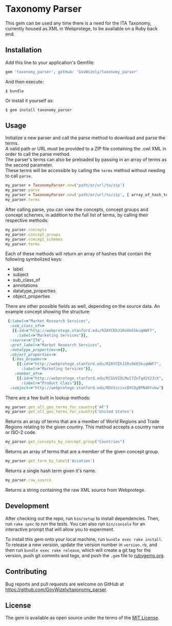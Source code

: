 # Taxonomy Parser

This gem can be used any time there is a need for the ITA Taxonomy, currently housed as XML in Webprotege, to be available on a Ruby back end.

## Installation

Add this line to your application's Gemfile:

```ruby
gem 'taxonomy_parser', github: 'GovWizely/taxonomy_parser'
```

And then execute:

    $ bundle

Or install it yourself as:

    $ gem install taxonomy_parser

## Usage

Initialize a new parser and call the parse method to download and parse the terms.  
A valid path or URL must be provided to a ZIP file containing the .owl XML in order to call the parse method.  
The parser's terms can also be preloaded by passing in an array of terms as the second parameter.  
These terms will be accessible by calling the `terms` method without needing to call `parse`.

```ruby
my_parser = TaxonomyParser.new('path/or/url/to/zip')
my_parser.parse
my_parser = TaxonomyParser.new('path/or/url/to/zip', [ array_of_hash_terms ])
my_parser.terms
```

After calling parse, you can view the concepts, concept groups and concept schemes, in addition to the full list of terms, by calling their respective methods:

```ruby
my_parser.concepts
my_parser.concept_groups
my_parser.concept_schemes
my_parser.terms
```

Each of these methods will return an array of hashes that contain the following symbolized keys:

* label
* subject
* sub_class_of
* annotations
* datatype_properties
* object_properties

There are other possible fields as well, depending on the source data.  An example concept showing the structure:
```ruby
 {:label=>"Market Research Services",
  :sub_class_of=>
   [{:id=>"http://webprotege.stanford.edu/RZAYCEhJ1RvOk65kuqHWF7",
     :label=>"Marketing Services"}],
  :source=>"ITA",
  :pref_label=>"Market Research Services",
  :datatype_properties=>{},
  :object_properties=>
   {:has_broader=>
     [{:id=>"http://webprotege.stanford.edu/RZAYCEhJ1RvOk65kuqHWF7",
       :label=>"Marketing Services"}],
    :member_of=>
     [{:id=>"http://webprotege.stanford.edu/RCSUVZOLMw17ZnTq4SY2JcX",
       :label=>"Product Class"}]},
  :subject=>"http://webprotege.stanford.edu/RDV1ccixsBYCOyBPN4RYvkw"}
```

There are a few built in lookup methods:

```ruby
my_parser.get_all_geo_terms_for_country('AF')
my_parser.get_all_geo_terms_for_country('United States')
```
Returns an array of terms that are a member of World Regions and Trade Regions relating to the given country.  This method accepts a country name or ISO-2 code.

```ruby
my_parser.get_concepts_by_concept_group("Countries")
```
Returns an array of terms that are a member of the given concept group.

```ruby
my_parser.get_term_by_label('Aviation')
```
Returns a single hash term given it's name.

```ruby
my_parser.raw_source
```
Returns a string containing the raw XML source from Webprotege.

## Development

After checking out the repo, run `bin/setup` to install dependencies. Then, run `rake spec` to run the tests. You can also run `bin/console` for an interactive prompt that will allow you to experiment.

To install this gem onto your local machine, run `bundle exec rake install`. To release a new version, update the version number in `version.rb`, and then run `bundle exec rake release`, which will create a git tag for the version, push git commits and tags, and push the `.gem` file to [rubygems.org](https://rubygems.org).

## Contributing

Bug reports and pull requests are welcome on GitHub at https://github.com/GovWizely/taxonomy_parser.


## License

The gem is available as open source under the terms of the [MIT License](http://opensource.org/licenses/MIT).

